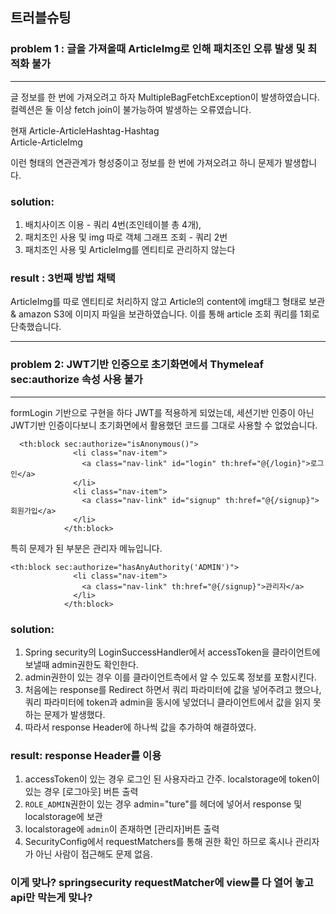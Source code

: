 ## 트러블슈팅

### problem 1 : 글을 가져올때 ArticleImg로 인해 패치조인 오류 발생 및 최적화 불가
<hr>

글 정보를 한 번에 가져오려고 하자 MultipleBagFetchException이 발생하였습니다.<br>
컬렉션은 둘 이상 fetch join이 불가능하여 발생하는 오류였습니다.<br>

현재 Article-ArticleHashtag-Hashtag<br>
    Article-ArticleImg

이런 형태의 연관관계가 형성중이고 정보를 한 번에 가져오려고 하니 문제가 발생합니다. 

### solution: 

1. 배치사이즈 이용 - 쿼리 4번(조인테이블 총 4개),<br>
2. 패치조인 사용 및 img 따로 객체 그래프 조회 - 쿼리 2번<br>
3. 패치조인 사용 및 ArticleImg를 엔티티로 관리하지 않는다

### result : 3번째 방법 채택
ArticleImg를 따로 엔티티로 처리하지 않고 Article의 content에 img태그 형태로 보관 & amazon S3에 이미지 파일을 보관하였습니다.
이를 통해 article 조회 쿼리를 1회로 단축했습니다.
<hr>

### problem 2: JWT기반 인증으로 초기화면에서 Thymeleaf sec:authorize 속성 사용 불가
<hr>
formLogin 기반으로 구현을 하다 JWT를 적용하게 되었는데, 
세션기반 인증이 아닌 JWT기반 인증이다보니 초기화면에서 활용했던 코드를 그대로 사용할 수 없었습니다.

```
  <th:block sec:authorize="isAnonymous()">
              <li class="nav-item">
                <a class="nav-link" id="login" th:href="@{/login}">로그인</a>
              </li>
              <li class="nav-item">
                <a class="nav-link" id="signup" th:href="@{/signup}">회원가입</a>
              </li>
            </th:block>
```
특히 문제가 된 부분은 관리자 메뉴입니다.
```
<th:block sec:authorize="hasAnyAuthority('ADMIN')">
              <li class="nav-item">
                <a class="nav-link" th:href="@{/signup}">관리자</a>
              </li>
            </th:block>
```
### solution:
1. Spring security의 LoginSuccessHandler에서 accessToken을 클라이언트에 보낼때 admin권한도 확인한다.
2. admin권한이 있는 경우 이를 클라이언트측에서 알 수 있도록 정보를 포함시킨다.
3. 처음에는 response를 Redirect 하면서 쿼리 파라미터에 값을 넣어주려고 했으나, 쿼리 파라미터에 token과 admin을 동시에 넣었더니 클라이언트에서 값을 읽지 못하는 문제가 발생했다.
4. 따라서 response Header에 하나씩 값을 추가하여 해결하였다.

### result: response Header를 이용
1. accessToken이 있는 경우 로그인 된 사용자라고 간주. localstorage에 token이 있는 경우 [로그아웃] 버튼 출력
2. ``ROLE_ADMIN``권한이 있는 경우 admin="ture"를 헤더에 넣어서 response 및 localstorage에 보관
3. localstorage에 ``admin``이 존재하면 [관리자]버튼 출력
3. SecurityConfig에서 requestMatchers를 통해 권한 확인 하므로 혹시나 관리자가 아닌 사람이 접근해도 문제 없음. 

### 이게 맞나? springsecurity requestMatcher에 view를 다 열어 놓고 api만 막는게 맞나?


